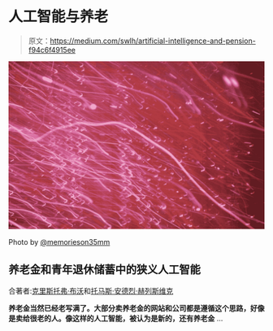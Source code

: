 # 人工智能与养老

> 原文：<https://medium.com/swlh/artificial-intelligence-and-pension-f94c6f4915ee>

![](img/db2d5161ef287a129809588b96bdd051.png)

Photo by [@memorieson35mm](https://unsplash.com/@memorieson35mm)

## 养老金和青年退休储蓄中的狭义人工智能

合著者:[克里斯托弗·布沃](https://medium.com/u/78092b04eed9?source=post_page-----f94c6f4915ee--------------------------------)和[托马斯·安德烈·赫列斯维克](https://medium.com/u/9de32b2210c3?source=post_page-----f94c6f4915ee--------------------------------)

**养老金当然已经老写满了。大部分卖养老金的网站和公司都是遵循这个思路，好像是卖给很老的人。像这样的人工智能，被认为是新的，还有养老金** …